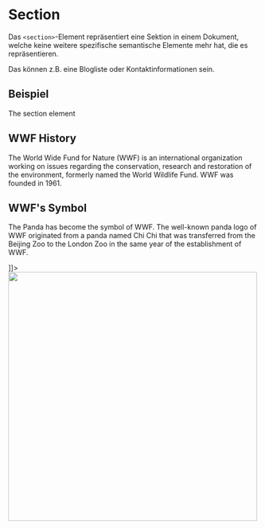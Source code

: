 # Section

Das `<section>`-Element repräsentiert eine Sektion in einem Dokument, welche keine weitere spezifische semantische Elemente mehr hat, die es
repräsentieren.

Das können z.B. eine Blogliste oder Kontaktinformationen sein.

## Beispiel

<tabs>
    <tab title="HTML">
        <code-block lang="html">
            <![CDATA[
                <h1>The section element</h1>
                <section>
                    <h2>WWF History</h2>
                    <p>The World Wide Fund for Nature (WWF) is an international organization
                    working on issues regarding the conservation, research and restoration of 
                    the environment, formerly named the World Wildlife Fund. WWF was 
                    founded in 1961.</p>
                </section>
                <section>
                    <h2>WWF's Symbol</h2>
                    <p>The Panda has become the symbol of WWF. The well-known panda logo of WWF     originated from a panda named Chi Chi that was transferred from the 
                        Beijing Zoo to the London Zoo in the same year of the 
                        establishment of WWF.</p>
                </section>
            ]]>
        </code-block>
    </tab>
    <tab title="Resultat">
        <img src="section_2.png" width="500" thumbnail="true" />
    </tab>
</tabs>